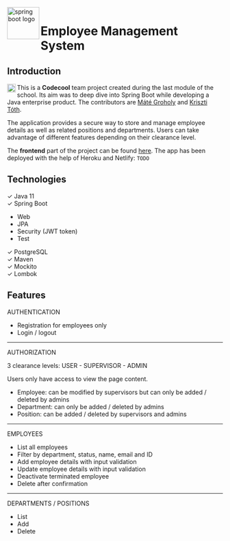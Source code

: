 <img alt="spring boot logo" align="left" src="https://ertan-toker.de/wp-content/uploads/2018/04/spring-boot-project-logo-1-e1535836912198.png" width="75">

# Employee Management System  

## Introduction
<img alt="spring boot logo" align="left" src="https://coursereport-s3-production.global.ssl.fastly.net/uploads/school/logo/589/original/codecool-logo-symbol.png" width="20">

This is a **Codecool** team project created during the last module of the school. Its aim was to deep dive into Spring Boot while developing a Java enterprise product. The contributors are [Máté Groholy](https://www.linkedin.com/in/mgroholy/) and [Kriszti Tóth](https://www.linkedin.com/in/kriszti-toth/).

The application provides a secure way to store and manage employee details as well as related positions and departments. Users can take advantage of different features depending on their clearance level.

The **frontend** part of the project can be found [here](https://github.com/mgroholy/employee-manager-frontend). The app has been deployed with the help of Heroku and Netlify: ```TODO```

## Technologies
✓ Java 11  
✓ Spring Boot
- Web
- JPA
- Security (JWT token)
- Test

✓ PostgreSQL  
✓ Maven  
✓ Mockito  
✓ Lombok

## Features
AUTHENTICATION
- Registration for employees only
- Login / logout

---
AUTHORIZATION

3 clearance levels: USER - SUPERVISOR - ADMIN

Users only have access to view the page content.

- Employee: can be modified by supervisors but can only be added / deleted by admins   
- Department: can only be added / deleted by admins  
- Position: can be added / deleted by supervisors and admins

---
EMPLOYEES
+ List all employees
+ Filter by department, status, name, email and ID
+ Add employee details with input validation
+ Update employee details with input validation
+ Deactivate terminated employee
+ Delete after confirmation
---

DEPARTMENTS / POSITIONS
+ List
+ Add
+ Delete

